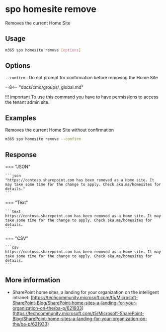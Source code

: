 # spo homesite remove

Removes the current Home Site

## Usage

```sh
m365 spo homesite remove [options]
```

## Options

`--confirm`
: Do not prompt for confirmation before removing the Home Site

--8<-- "docs/cmd/groups/_global.md"

!!! important
    To use this command you have to have permissions to access the tenant admin site.

## Examples

Removes the current Home Site without confirmation

```sh
m365 spo homesite remove --confirm
```

## Response

=== "JSON"

    ```json
    "https://contoso.sharepoint.com has been removed as a Home site. It may take some time for the change to apply. Check aka.ms/homesites for details."
    ```

=== "Text"

    ```text
    https://contoso.sharepoint.com has been removed as a Home site. It may take some time for the change to apply. Check aka.ms/homesites for details.
    ```

=== "CSV"

    ```csv
    https://contoso.sharepoint.com has been removed as a Home site. It may take some time for the change to apply. Check aka.ms/homesites for details.
    ```

## More information

- SharePoint home sites, a landing for your organization on the intelligent intranet: [https://techcommunity.microsoft.com/t5/Microsoft-SharePoint-Blog/SharePoint-home-sites-a-landing-for-your-organization-on-the/ba-p/621933](https://techcommunity.microsoft.com/t5/Microsoft-SharePoint-Blog/SharePoint-home-sites-a-landing-for-your-organization-on-the/ba-p/621933)
